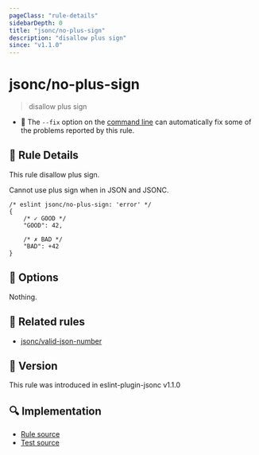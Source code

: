 ```yaml
---
pageClass: "rule-details"
sidebarDepth: 0
title: "jsonc/no-plus-sign"
description: "disallow plus sign"
since: "v1.1.0"
---
```

# jsonc/no-plus-sign

> disallow plus sign

- :wrench: The `--fix` option on the [command line](https://eslint.org/docs/user-guide/command-line-interface#fixing-problems) can automatically fix some of the problems reported by this rule.

## :book: Rule Details

This rule disallow plus sign.

Cannot use plus sign when in JSON and JSONC.

<eslint-code-block fix>

<!-- eslint-skip -->

```json5
/* eslint jsonc/no-plus-sign: 'error' */
{
    /* ✓ GOOD */
    "GOOD": 42,

    /* ✗ BAD */
    "BAD": +42
}
```

</eslint-code-block>

## :wrench: Options

Nothing.

## :couple: Related rules

- [jsonc/valid-json-number]

[jsonc/valid-json-number]: ./valid-json-number.md

## :rocket: Version

This rule was introduced in eslint-plugin-jsonc v1.1.0

## :mag: Implementation

- [Rule source](https://github.com/ota-meshi/eslint-plugin-jsonc/blob/master/lib/rules/no-plus-sign.ts)
- [Test source](https://github.com/ota-meshi/eslint-plugin-jsonc/blob/master/tests/lib/rules/no-plus-sign.ts)
